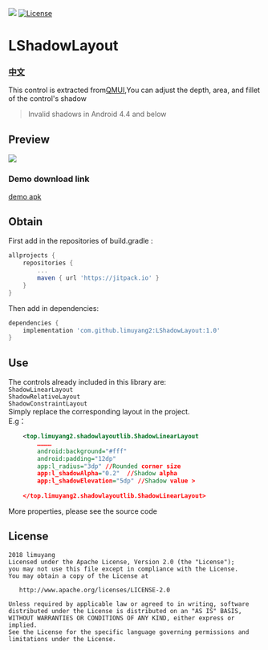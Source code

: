 [![](https://jitpack.io/v/limuyang2/LShadowLayout.svg)](https://jitpack.io/#limuyang2/LShadowLayout)
[![License](https://img.shields.io/badge/license-Apache%202-4EB1BA.svg)](https://www.apache.org/licenses/LICENSE-2.0.html)
# LShadowLayout
### [中文](https://github.com/limuyang2/LShadowLayout/blob/master/README_CN.md)
This control is extracted from[QMUI](https://github.com/QMUI/QMUI_Android),You can adjust the depth, area, and fillet of the control's shadow  
>Invalid shadows in Android 4.4 and below

## Preview
![](https://github.com/limuyang2/LShadowLayout/blob/master/screen/demo.gif)  

### Demo download link
[demo apk](https://www.lanzous.com/i1smf4f)

## Obtain
First add in the repositories of build.gradle :  
```gradle
allprojects {
	repositories {
		...
		maven { url 'https://jitpack.io' }
	}
}
```

Then add in dependencies:  
```gradle
dependencies {
	implementation 'com.github.limuyang2:LShadowLayout:1.0'
}
```

## Use
The controls already included in this library are:  
```ShadowLinearLayout```  
```ShadowRelativeLayout```  
```ShadowConstraintLayout```  
Simply replace the corresponding layout in the project.  
E.g：  
```xml
    <top.limuyang2.shadowlayoutlib.ShadowLinearLayout
        …………
        android:background="#fff"
        android:padding="12dp"
        app:l_radius="3dp" //Rounded corner size
        app:l_shadowAlpha="0.2"  //Shadow alpha
        app:l_shadowElevation="5dp" //Shadow value >
        
    </top.limuyang2.shadowlayoutlib.ShadowLinearLayout>
```
More properties, please see the source code


## License
```
2018 limuyang
Licensed under the Apache License, Version 2.0 (the "License");
you may not use this file except in compliance with the License.
You may obtain a copy of the License at

   http://www.apache.org/licenses/LICENSE-2.0

Unless required by applicable law or agreed to in writing, software
distributed under the License is distributed on an "AS IS" BASIS,
WITHOUT WARRANTIES OR CONDITIONS OF ANY KIND, either express or implied.
See the License for the specific language governing permissions and
limitations under the License.
```
